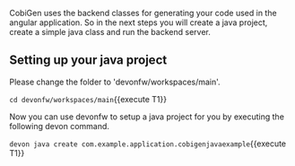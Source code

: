 CobiGen uses the backend classes for generating your code used in the angular application. So in the next steps you will create a java project, create a simple java class and run the backend server.


## Setting up your java project

Please change the folder to &#39;devonfw/workspaces/main&#39;.

`cd devonfw/workspaces/main`{{execute T1}}

Now you can use devonfw to setup a java project for you by executing the following devon command.

`devon java create com.example.application.cobigenjavaexample`{{execute T1}}

